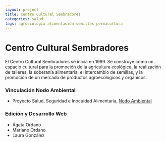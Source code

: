 ```yaml
---
layout: project
title: Centro Cultural Sembradores
categories: salud
tags: agroecología alimentación semillas permacultura
---
```


# Centro Cultural Sembradores

El Centro Cultural Sembradores se inicia en 1999. Se construye como un espacio cultural para la promoción de la agricultura ecológica, la realización de talleres, la soberanía alimentaria, el intercambio de semillas, y la promoción de un mercado de productos agroecológicos y orgánicos.


### Vinculación Nodo Ambiental
- Proyecto Salud, Seguridad e Inocuidad Alimentaria, <a href="https://nodoambiental.org">Nodo Ambiental</a>

### Edición y Desarrollo Web
- Ágata Ordano
- Mariano Ordano
- Laura González
